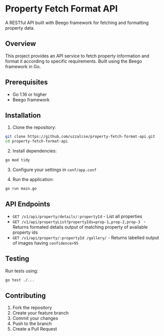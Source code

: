 # Property Fetch Format API

A RESTful API built with Beego framework for fetching and formatting property data.

## Overview

This project provides an API service to fetch property information and format it according to specific requirements. Built using the Beego framework in Go.

## Prerequisites

- Go 1.16 or higher
- Beego framework

## Installation

1. Clone the repository:
```bash
git clone https://github.com/uzzalcse/property-fetch-format-api.git
cd property-fetch-format-api
```

2. Install dependencies:
```bash
go mod tidy
```

3. Configure your  settings in `conf/app.conf`

4. Run the application:
```bash
go run main.go
```

## API Endpoints

- `GET /v1/api/property/details/:propertyId` - List all properties
- `GET /v1/api/propertyList?propertyIds=prop-1,prop-2,prop-3 ` - Returns formated details output of matching property of available property ids
- `GET /v1/api/property/:propertyId /gallery/` - Returns labelled output of images having `confidence>95`


## Testing

Run tests using:
```bash
go test ./...
```

## Contributing

1. Fork the repository
2. Create your feature branch
3. Commit your changes
4. Push to the branch
5. Create a Pull Request